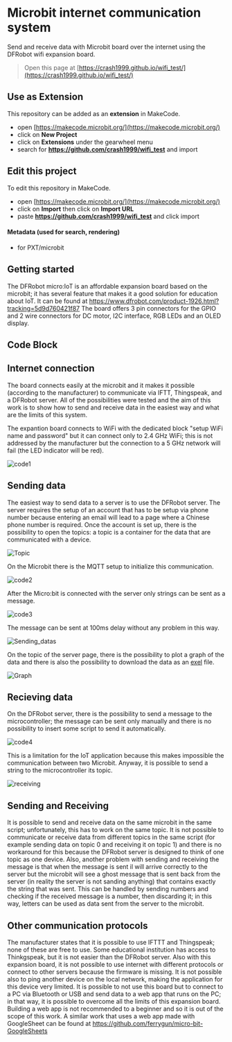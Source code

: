 
# Microbit internet communication system

Send and receive data with Microbit board over the internet using the DFRobot wifi expansion board. 


> Open this page at [https://crash1999.github.io/wifi_test/](https://crash1999.github.io/wifi_test/)

## Use as Extension

This repository can be added as an **extension** in MakeCode.

* open [https://makecode.microbit.org/](https://makecode.microbit.org/)
* click on **New Project**
* click on **Extensions** under the gearwheel menu
* search for **https://github.com/crash1999/wifi_test** and import

## Edit this project

To edit this repository in MakeCode.

* open [https://makecode.microbit.org/](https://makecode.microbit.org/)
* click on **Import** then click on **Import URL**
* paste **https://github.com/crash1999/wifi_test** and click import

#### Metadata (used for search, rendering)

* for PXT/microbit
<script src="https://makecode.com/gh-pages-embed.js"></script><script>makeCodeRender("{{ site.makecode.home_url }}", "{{ site.github.owner_name }}/{{ site.github.repository_name }}");</script>


## Getting started

The DFRobot micro:IoT is an affordable expansion board based on the microbit; it has several feature that makes it a good solution for education about IoT. It can be found at https://www.dfrobot.com/product-1926.html?tracking=5d9d760421f87
The board offers 3 pin connectors for the GPIO and 2 wire connectors for DC motor, I2C interface, RGB LEDs and an OLED display. 

## Code Block



## Internet connection

The board connects easily at the microbit and it makes it possible (according to the manufacturer) to communicate via IFTT, Thingspeak, and a DFRobot server. All of the possibilities were tested and the aim of this work is to show how to send and receive data in the easiest way and what are the limits of this system. 

The expantion board connects to WiFi with the dedicated block "setup WiFi name and password" but it can connect only to 2.4 GHz WiFi; this is not addressed by the manufacturer but the connection to a 5 GHz network will fail (the LED indicator will be red). 

![code1](image/Codeblock/ConnectWiFi.jpeg)

## Sending data

The easiest way to send data to a server is to use the DFRobot server. The server requires the setup of an account that has to be setup via phone number because entering an email will lead to a page where a Chinese phone number is required. Once the account is set up, there is the possibility to open the topics: a topic is a container for the data that are communicated with a device. 

![Topic](image/DFrobot/project%20dadtas.png)

On the Microbit there is the MQTT setup to initialize this communication.

![code2](image/Codeblock/MQTT.jpeg)

After the Micro:bit is connected with the server only strings can be sent as a message.

![code3](image/Codeblock/Sending.jpeg)

The message can be sent at 100ms delay without any problem in this way.

![Sending_datas](image/DFrobot/Historic%20of%20the%20datas.png)

On the topic of the server page, there is the possibility to plot a graph of the data and there is also the possibility to download the data as an [exel](https://github.com/crash1999/wifi_test/blob/master/Easy%20IOT%20Micro_bit%20Date%202024_06_17%2015_00%202024_06_18%2016_00%20Key%20undefined.xlsx) file. 

![Graph](image/DFrobot/Graph%20of%20incoming%20datas.png)

## Recieving data

On the DFRobot server, there is the possibility to send a message to the microcontroller; the message can be sent only manually and there is no possibility to insert some script to send it automatically. 

![code4](image/Codeblock/Write%20recieved%20message.jpeg)

This is a limitation for the IoT application because this makes impossible the communication between two Microbit. 
Anyway, it is possible to send a string to the microcontroller its topic. 

![receiving](image/DFrobot/sending_datas.png)

## Sending and Receiving

It is possible to send and receive data on the same microbit in the same script; unfortunately, this has to work on the same topic. It is not possible to communicate or receive data from different topics in the same script (for example sending data on topic 0 and receiving it on topic 1) and there is no workaround for this because the DFRobot server is designed to think of one topic as one device. 
Also, another problem with sending and receiving the message is that when the message is sent il will arrive correctly to the server but the microbit will see a ghost message that is sent back from the server (in reality the server is not sanding anything) that contains exactly the string that was sent. This can be handled by sending numbers and checking if the received message is a number, then discarding it; in this way, letters can be used as data sent from the server to the microbit. 

## Other communication protocols

The manufacturer states that it is possible to use IFTTT and Thingspeak; none of these are free to use. Some educational institution has access to Thinkgspeak, but it is not easier than the DFRobot server. Also with this expansion board, it is not possible to use internet with different protocols or connect to other servers because the firmware is missing. It is not possible also to ping another device on the local network, making the application for this device very limited. It is possible to not use this board but to connect to a PC via Bluetooth or USB and send data to a web app that runs on the PC; in that way, it is possible to overcome all the limits of this expansion board. Building a web app is not recommended to a beginner and so it is out of the scope of this work. A similar work that uses a web app made with GoogleSheet can be found at https://github.com/ferrygun/micro-bit-GoogleSheets






